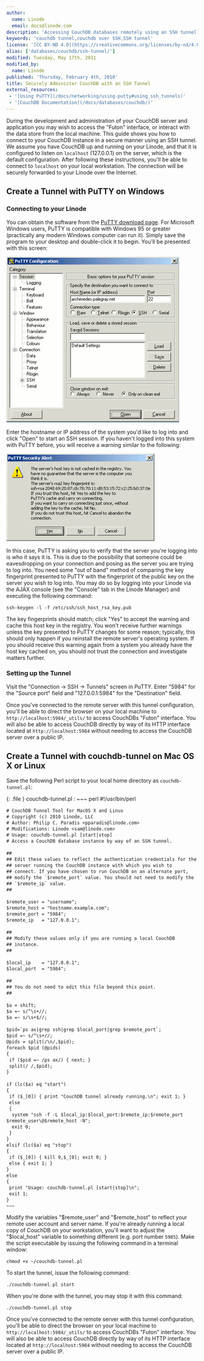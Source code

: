 ```yaml
---
author:
  name: Linode
  email: docs@linode.com
description: 'Accessing CouchDB databases remotely using an SSH tunnel.'
keywords: 'couchdb tunnel,couchdb over SSH,SSH tunnel'
license: '[CC BY-ND 4.0](https://creativecommons.org/licenses/by-nd/4.0)'
alias: ['databases/couchdb/ssh-tunnel/']
modified: Tuesday, May 17th, 2011
modified_by:
  name: Linode
published: 'Thursday, February 4th, 2010'
title: Securely Administer CouchDB with an SSH Tunnel
external_resources:
 - '[Using PuTTY](/docs/networking/using-putty#using_ssh_tunnels)'
 - '[CouchDB Documentation](/docs/databases/couchdb/)'
---
```


During the development and administration of your CouchDB server and application you may wish to access the "Futon" interface, or interact with the data store from the local machine. This guide shows you how to connect to your CouchDB instance in a secure manner using an SSH tunnel. We assume you have CouchDB up and running on your Linode, and that it is configured to listen on `localhost` (127.0.0.1) on the server, which is the default configuration. After following these instructions, you'll be able to connect to `localhost` on your local workstation. The connection will be securely forwarded to your Linode over the Internet.

## Create a Tunnel with PuTTY on Windows

### Connecting to your Linode

You can obtain the software from the [PuTTY download page](http://www.chiark.greenend.org.uk/~sgtatham/putty/download.html). For Microsoft Windows users, PuTTY is compatible with Windows 95 or greater (practically any modern Windows computer can run it). Simply save the program to your desktop and double-click it to begin. You'll be presented with this screen:

[![The session login screen in PuTTY on Windows.](/docs/assets/385-putty-01-session.png)](/docs/assets/385-putty-01-session.png)

Enter the hostname or IP address of the system you'd like to log into and click "Open" to start an SSH session. If you haven't logged into this system with PuTTY before, you will receive a warning similar to the following:

[![An unknown host key warning in PuTTY on Windows.](/docs/assets/386-putty-02-host-key-warning.png)](/docs/assets/386-putty-02-host-key-warning.png)

In this case, PuTTY is asking you to verify that the server you're logging into is who it says it is. This is due to the possibility that someone could be eavesdropping on your connection and posing as the server you are trying to log into. You need some "out of band" method of comparing the key fingerprint presented to PuTTY with the fingerprint of the public key on the server you wish to log into. You may do so by logging into your Linode via the AJAX console (see the "Console" tab in the Linode Manager) and executing the following command:

    ssh-keygen -l -f /etc/ssh/ssh_host_rsa_key.pub 

The key fingerprints should match; click "Yes" to accept the warning and cache this host key in the registry. You won't receive further warnings unless the key presented to PuTTY changes for some reason; typically, this should only happen if you reinstall the remote server's operating system. If you should receive this warning again from a system you already have the host key cached on, you should not trust the connection and investigate matters further.

### Setting up the Tunnel

Visit the "Connection -\> SSH -\> Tunnels" screen in PuTTY. Enter "5984" for the "Source port" field and "127.0.0.1:5984" for the "Destination" field.

Once you've connected to the remote server with this tunnel configuration, you'll be able to direct the browser on your local machine to `http://localhost:5984/_utils/` to access CouchDBs "Futon" interface. You will also be able to access CouchDB directly by way of its HTTP interface located at `http://localhost:5984` without needing to access the CouchDB server over a public IP.

## Create a Tunnel with couchdb-tunnel on Mac OS X or Linux

Save the following Perl script to your local home directory as `couchdb-tunnel.pl`:

{: .file }
couchdb-tunnel.pl
:   ~~~ perl
    #!/usr/bin/perl

    # CouchDB Tunnel Tool for MacOS X and Linux
    # Copyright (c) 2010 Linode, LLC
    # Author: Philip C. Paradis <pparadis@linode.com>
    # Modifications: Linode <sam@linode.com>
    # Usage: couchdb-tunnel.pl [start|stop]
    # Access a CouchDB database instance by way of an SSH tunnel.

    ## 
    ## Edit these values to reflect the authentication credentials for the
    ## server running the CouchDB instance with which you wish to
    ## connect. If you have chosen to run CouchDB on an alternate port,
    ## modify the `$remote_port` value. You should not need to modify the
    ## `$remote_ip` value. 
    ## 

    $remote_user = "username";
    $remote_host = "hostname.example.com";
    $remote_port = "5984";
    $remote_ip   = "127.0.0.1";

    ##
    ## Modify these values only if you are running a local CouchDB
    ## instance. 
    ## 

    $local_ip    = "127.0.0.1";
    $local_port  = "5984";

    ##
    ## You do not need to edit this file beyond this point. 
    ## 

    $a = shift;
    $a =~ s/^\s+//;
    $a =~ s/\s+$//;

    $pid=`ps ax|grep ssh|grep $local_port|grep $remote_port`;
    $pid =~ s/^\s+//;
    @pids = split(/\n/,$pid);
    foreach $pid (@pids)
    {
     if ($pid =~ /ps ax/) { next; }
     split(/ /,$pid);
    }

    if (lc($a) eq "start")
    {
     if ($_[0]) { print "CouchDB tunnel already running.\n"; exit 1; }
     else
     {
      system "ssh -f -L $local_ip:$local_port:$remote_ip:$remote_port $remote_user\@$remote_host -N";
      exit 0;
     }
    }
    elsif (lc($a) eq "stop")
    {
     if ($_[0]) { kill 9,$_[0]; exit 0; }
     else { exit 1; }
    }
    else
    {
     print "Usage: couchdb-tunnel.pl [start|stop]\n";
     exit 1;
    }
    ~~~

Modify the variables "\$remote\_user" and "\$remote\_host" to reflect your remote user account and server name. If you're already running a local copy of CouchDB on your workstation, you'll want to adjust the "\$local\_host" variable to something different (e.g. port number `5985`). Make the script executable by issuing the following command in a terminal window:

    chmod +x ~/couchdb-tunnel.pl

To start the tunnel, issue the following command:

    ./couchdb-tunnel.pl start

When you're done with the tunnel, you may stop it with this command:

    ./couchdb-tunnel.pl stop

Once you've connected to the remote server with this tunnel configuration, you'll be able to direct the browser on your local machine to `http://localhost:5984/_utils/` to access CouchDBs "Futon" interface. You will also be able to access CouchDB directly by way of its HTTP interface located at `http://localhost:5984` without needing to access the CouchDB server over a public IP.